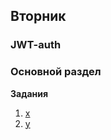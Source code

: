 ## Вторник


### JWT-auth

### Основной раздел

**Задания**

1. [x](../../../../)
2. [y](../../../../)
